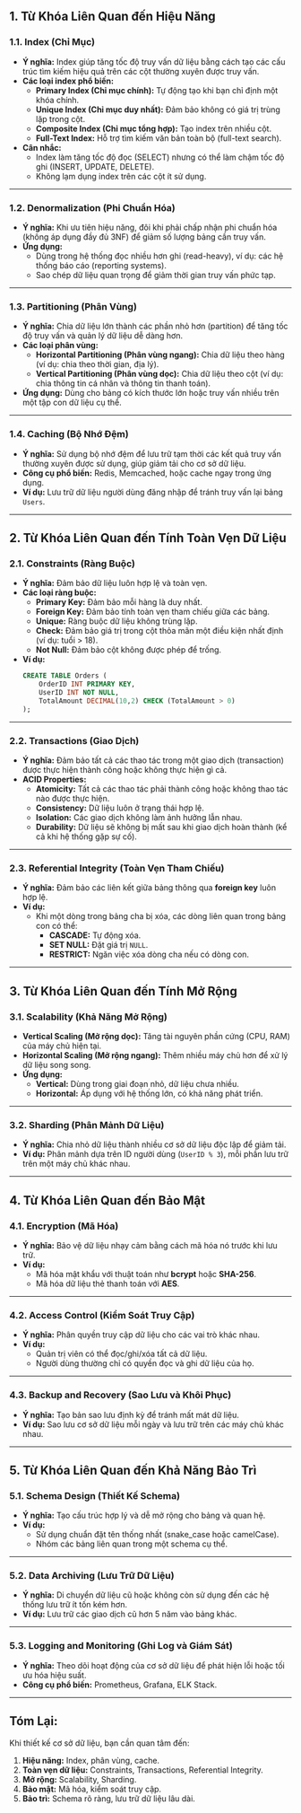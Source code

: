 ## **1. Từ Khóa Liên Quan đến Hiệu Năng**

### **1.1. Index (Chỉ Mục)**

- **Ý nghĩa:** Index giúp tăng tốc độ truy vấn dữ liệu bằng cách tạo các cấu trúc tìm kiếm hiệu quả trên các cột thường
  xuyên được truy vấn.
- **Các loại index phổ biến:**
    - **Primary Index (Chỉ mục chính):** Tự động tạo khi bạn chỉ định một khóa chính.
    - **Unique Index (Chỉ mục duy nhất):** Đảm bảo không có giá trị trùng lặp trong cột.
    - **Composite Index (Chỉ mục tổng hợp):** Tạo index trên nhiều cột.
    - **Full-Text Index:** Hỗ trợ tìm kiếm văn bản toàn bộ (full-text search).
- **Cân nhắc:**
    - Index làm tăng tốc độ đọc (SELECT) nhưng có thể làm chậm tốc độ ghi (INSERT, UPDATE, DELETE).
    - Không lạm dụng index trên các cột ít sử dụng.

---

### **1.2. Denormalization (Phi Chuẩn Hóa)**

- **Ý nghĩa:** Khi ưu tiên hiệu năng, đôi khi phải chấp nhận phi chuẩn hóa (không áp dụng đầy đủ 3NF) để giảm số lượng
  bảng cần truy vấn.
- **Ứng dụng:**
    - Dùng trong hệ thống đọc nhiều hơn ghi (read-heavy), ví dụ: các hệ thống báo cáo (reporting systems).
    - Sao chép dữ liệu quan trọng để giảm thời gian truy vấn phức tạp.

---

### **1.3. Partitioning (Phân Vùng)**

- **Ý nghĩa:** Chia dữ liệu lớn thành các phần nhỏ hơn (partition) để tăng tốc độ truy vấn và quản lý dữ liệu dễ dàng
  hơn.
- **Các loại phân vùng:**
    - **Horizontal Partitioning (Phân vùng ngang):** Chia dữ liệu theo hàng (ví dụ: chia theo thời gian, địa lý).
    - **Vertical Partitioning (Phân vùng dọc):** Chia dữ liệu theo cột (ví dụ: chia thông tin cá nhân và thông tin thanh
      toán).
- **Ứng dụng:** Dùng cho bảng có kích thước lớn hoặc truy vấn nhiều trên một tập con dữ liệu cụ thể.

---

### **1.4. Caching (Bộ Nhớ Đệm)**

- **Ý nghĩa:** Sử dụng bộ nhớ đệm để lưu trữ tạm thời các kết quả truy vấn thường xuyên được sử dụng, giúp giảm tải cho
  cơ sở dữ liệu.
- **Công cụ phổ biến:** Redis, Memcached, hoặc cache ngay trong ứng dụng.
- **Ví dụ:** Lưu trữ dữ liệu người dùng đăng nhập để tránh truy vấn lại bảng `Users`.

---

## **2. Từ Khóa Liên Quan đến Tính Toàn Vẹn Dữ Liệu**

### **2.1. Constraints (Ràng Buộc)**

- **Ý nghĩa:** Đảm bảo dữ liệu luôn hợp lệ và toàn vẹn.
- **Các loại ràng buộc:**
    - **Primary Key:** Đảm bảo mỗi hàng là duy nhất.
    - **Foreign Key:** Đảm bảo tính toàn vẹn tham chiếu giữa các bảng.
    - **Unique:** Ràng buộc dữ liệu không trùng lặp.
    - **Check:** Đảm bảo giá trị trong cột thỏa mãn một điều kiện nhất định (ví dụ: tuổi > 18).
    - **Not Null:** Đảm bảo cột không được phép để trống.
- **Ví dụ:**
  ```sql
  CREATE TABLE Orders (
      OrderID INT PRIMARY KEY,
      UserID INT NOT NULL,
      TotalAmount DECIMAL(10,2) CHECK (TotalAmount > 0)
  );
  ```

---

### **2.2. Transactions (Giao Dịch)**

- **Ý nghĩa:** Đảm bảo tất cả các thao tác trong một giao dịch (transaction) được thực hiện thành công hoặc không thực
  hiện gì cả.
- **ACID Properties:**
    - **Atomicity:** Tất cả các thao tác phải thành công hoặc không thao tác nào được thực hiện.
    - **Consistency:** Dữ liệu luôn ở trạng thái hợp lệ.
    - **Isolation:** Các giao dịch không làm ảnh hưởng lẫn nhau.
    - **Durability:** Dữ liệu sẽ không bị mất sau khi giao dịch hoàn thành (kể cả khi hệ thống gặp sự cố).

---

### **2.3. Referential Integrity (Toàn Vẹn Tham Chiếu)**

- **Ý nghĩa:** Đảm bảo các liên kết giữa bảng thông qua **foreign key** luôn hợp lệ.
- **Ví dụ:**
    - Khi một dòng trong bảng cha bị xóa, các dòng liên quan trong bảng con có thể:
        - **CASCADE:** Tự động xóa.
        - **SET NULL:** Đặt giá trị `NULL`.
        - **RESTRICT:** Ngăn việc xóa dòng cha nếu có dòng con.

---

## **3. Từ Khóa Liên Quan đến Tính Mở Rộng**

### **3.1. Scalability (Khả Năng Mở Rộng)**

- **Vertical Scaling (Mở rộng dọc):** Tăng tài nguyên phần cứng (CPU, RAM) của máy chủ hiện tại.
- **Horizontal Scaling (Mở rộng ngang):** Thêm nhiều máy chủ hơn để xử lý dữ liệu song song.
- **Ứng dụng:**
    - **Vertical:** Dùng trong giai đoạn nhỏ, dữ liệu chưa nhiều.
    - **Horizontal:** Áp dụng với hệ thống lớn, có khả năng phát triển.

---

### **3.2. Sharding (Phân Mảnh Dữ Liệu)**

- **Ý nghĩa:** Chia nhỏ dữ liệu thành nhiều cơ sở dữ liệu độc lập để giảm tải.
- **Ví dụ:** Phân mảnh dựa trên ID người dùng (`UserID % 3`), mỗi phần lưu trữ trên một máy chủ khác nhau.

---

## **4. Từ Khóa Liên Quan đến Bảo Mật**

### **4.1. Encryption (Mã Hóa)**

- **Ý nghĩa:** Bảo vệ dữ liệu nhạy cảm bằng cách mã hóa nó trước khi lưu trữ.
- **Ví dụ:**
    - Mã hóa mật khẩu với thuật toán như **bcrypt** hoặc **SHA-256**.
    - Mã hóa dữ liệu thẻ thanh toán với **AES**.

---

### **4.2. Access Control (Kiểm Soát Truy Cập)**

- **Ý nghĩa:** Phân quyền truy cập dữ liệu cho các vai trò khác nhau.
- **Ví dụ:**
    - Quản trị viên có thể đọc/ghi/xóa tất cả dữ liệu.
    - Người dùng thường chỉ có quyền đọc và ghi dữ liệu của họ.

---

### **4.3. Backup and Recovery (Sao Lưu và Khôi Phục)**

- **Ý nghĩa:** Tạo bản sao lưu định kỳ để tránh mất mát dữ liệu.
- **Ví dụ:** Sao lưu cơ sở dữ liệu mỗi ngày và lưu trữ trên các máy chủ khác nhau.

---

## **5. Từ Khóa Liên Quan đến Khả Năng Bảo Trì**

### **5.1. Schema Design (Thiết Kế Schema)**

- **Ý nghĩa:** Tạo cấu trúc hợp lý và dễ mở rộng cho bảng và quan hệ.
- **Ví dụ:**
    - Sử dụng chuẩn đặt tên thống nhất (snake_case hoặc camelCase).
    - Nhóm các bảng liên quan trong một schema cụ thể.

---

### **5.2. Data Archiving (Lưu Trữ Dữ Liệu)**

- **Ý nghĩa:** Di chuyển dữ liệu cũ hoặc không còn sử dụng đến các hệ thống lưu trữ ít tốn kém hơn.
- **Ví dụ:** Lưu trữ các giao dịch cũ hơn 5 năm vào bảng khác.

---

### **5.3. Logging and Monitoring (Ghi Log và Giám Sát)**

- **Ý nghĩa:** Theo dõi hoạt động của cơ sở dữ liệu để phát hiện lỗi hoặc tối ưu hóa hiệu suất.
- **Công cụ phổ biến:** Prometheus, Grafana, ELK Stack.

---

## **Tóm Lại:**

Khi thiết kế cơ sở dữ liệu, bạn cần quan tâm đến:

1. **Hiệu năng:** Index, phân vùng, cache.
2. **Toàn vẹn dữ liệu:** Constraints, Transactions, Referential Integrity.
3. **Mở rộng:** Scalability, Sharding.
4. **Bảo mật:** Mã hóa, kiểm soát truy cập.
5. **Bảo trì:** Schema rõ ràng, lưu trữ dữ liệu lâu dài.

